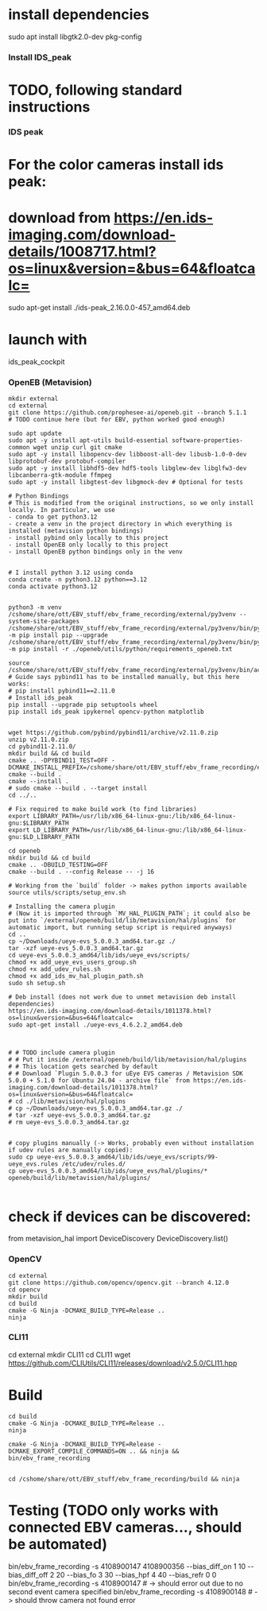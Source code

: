 



# install dependencies

sudo apt install libgtk2.0-dev pkg-config


### Install IDS_peak
# TODO, following standard instructions
### IDS peak
# For the color cameras install ids peak:
# download from https://en.ids-imaging.com/download-details/1008717.html?os=linux&version=&bus=64&floatcalc=
sudo apt-get install ./ids-peak_2.16.0.0-457_amd64.deb

# launch with 
ids_peak_cockpit



### OpenEB (Metavision)
```
mkdir external
cd external
git clone https://github.com/prophesee-ai/openeb.git --branch 5.1.1
# TODO continue here (but for EBV, python worked good enough)

sudo apt update
sudo apt -y install apt-utils build-essential software-properties-common wget unzip curl git cmake
sudo apt -y install libopencv-dev libboost-all-dev libusb-1.0-0-dev libprotobuf-dev protobuf-compiler
sudo apt -y install libhdf5-dev hdf5-tools libglew-dev libglfw3-dev libcanberra-gtk-module ffmpeg 
sudo apt -y install libgtest-dev libgmock-dev # Optional for tests

# Python Bindings
# This is modified from the original instructions, so we only install locally. In particular, we use 
- conda to get python3.12
- create a venv in the project directory in which everything is installed (metavision python bindings)
- install pybind only locally to this project
- install OpenEB only locally to this project
- install OpenEB python bindings only in the venv


# I install python 3.12 using conda
conda create -n python3.12 python==3.12
conda activate python3.12


python3 -m venv /cshome/share/ott/EBV_stuff/ebv_frame_recording/external/py3venv --system-site-packages
/cshome/share/ott/EBV_stuff/ebv_frame_recording/external/py3venv/bin/python -m pip install pip --upgrade
/cshome/share/ott/EBV_stuff/ebv_frame_recording/external/py3venv/bin/python -m pip install -r ./openeb/utils/python/requirements_openeb.txt

source /cshome/share/ott/EBV_stuff/ebv_frame_recording/external/py3venv/bin/activate
# Guide says pybind11 has to be installed manually, but this here works:
# pip install pybind11==2.11.0
# Install ids_peak
pip install --upgrade pip setuptools wheel
pip install ids_peak ipykernel opencv-python matplotlib


wget https://github.com/pybind/pybind11/archive/v2.11.0.zip
unzip v2.11.0.zip
cd pybind11-2.11.0/
mkdir build && cd build
cmake .. -DPYBIND11_TEST=OFF -DCMAKE_INSTALL_PREFIX=/cshome/share/ott/EBV_stuff/ebv_frame_recording/external/py3venv
cmake --build .
cmake --install .
# sudo cmake --build . --target install
cd ../..

# Fix required to make build work (to find libraries)
export LIBRARY_PATH=/usr/lib/x86_64-linux-gnu:/lib/x86_64-linux-gnu:$LIBRARY_PATH
export LD_LIBRARY_PATH=/usr/lib/x86_64-linux-gnu:/lib/x86_64-linux-gnu:$LD_LIBRARY_PATH

cd openeb
mkdir build && cd build
cmake .. -DBUILD_TESTING=OFF
cmake --build . --config Release -- -j 16

# Working from the `build` folder -> makes python imports available
source utils/scripts/setup_env.sh

# Installing the camera plugin
# (Now it is imported through `MV_HAL_PLUGIN_PATH`; it could also be put into `/external/openeb/build/lib/metavision/hal/plugins` for automatic import, but running setup script is required anyways)
cd ..
cp ~/Downloads/ueye-evs_5.0.0.3_amd64.tar.gz ./
tar -xzf ueye-evs_5.0.0.3_amd64.tar.gz
cd ueye-evs_5.0.0.3_amd64/lib/ids/ueye_evs/scripts/
chmod +x add_ueye_evs_users_group.sh
chmod +x add_udev_rules.sh
chmod +x add_ids_mv_hal_plugin_path.sh
sudo sh setup.sh

# Deb install (does not work due to unmet metavision deb install dependencies)
https://en.ids-imaging.com/download-details/1011378.html?os=linux&version=&bus=64&floatcalc=
sudo apt-get install ./ueye-evs_4.6.2.2_amd64.deb



# # TODO include camera plugin
# # Put it inside /external/openeb/build/lib/metavision/hal/plugins
# # This location gets searched by default
# # Download `Plugin 5.0.0.3 for uEye EVS cameras / Metavision SDK 5.0.0 + 5.1.0 for Ubuntu 24.04 - archive file` from https://en.ids-imaging.com/download-details/1011378.html?os=linux&version=&bus=64&floatcalc=
# cd ./lib/metavision/hal/plugins
# cp ~/Downloads/ueye-evs_5.0.0.3_amd64.tar.gz ./
# tar -xzf ueye-evs_5.0.0.3_amd64.tar.gz
# rm ueye-evs_5.0.0.3_amd64.tar.gz


# copy plugins manually (-> Works, probably even without installation if udev rules are manually copied):
sudo cp ueye-evs_5.0.0.3_amd64/lib/ids/ueye_evs/scripts/99-ueye_evs.rules /etc/udev/rules.d/
cp ueye-evs_5.0.0.3_amd64/lib/ids/ueye_evs/hal/plugins/* openeb/build/lib/metavision/hal/plugins/


```

# check if devices can be discovered:
from metavision_hal import DeviceDiscovery
DeviceDiscovery.list()



### OpenCV

```
cd external
git clone https://github.com/opencv/opencv.git --branch 4.12.0
cd opencv
mkdir build
cd build
cmake -G Ninja -DCMAKE_BUILD_TYPE=Release ..
ninja
```


### CLI11
cd external
mkdir CLI11
cd CLI11
wget https://github.com/CLIUtils/CLI11/releases/download/v2.5.0/CLI11.hpp


# Build
```
cd build
cmake -G Ninja -DCMAKE_BUILD_TYPE=Release ..
ninja

cmake -G Ninja -DCMAKE_BUILD_TYPE=Release -DCMAKE_EXPORT_COMPILE_COMMANDS=ON .. && ninja && bin/ebv_frame_recording


cd /cshome/share/ott/EBV_stuff/ebv_frame_recording/build && ninja

```




# Testing (TODO only works with connected EBV cameras..., should be automated)
bin/ebv_frame_recording -s 4108900147 4108900356 --bias_diff_on 1 10 --bias_diff_off 2 20 --bias_fo 3 30 --bias_hpf 4 40 --bias_refr 0 0
bin/ebv_frame_recording -s 4108900147 # -> should error out due to no second event camera specified
bin/ebv_frame_recording -s 4108900148 # -> should throw camera not found error


